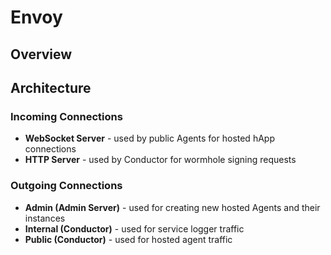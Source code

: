 
# Envoy

## Overview

## Architecture

### Incoming Connections

- **WebSocket Server**		- used by public Agents for hosted hApp connections
- **HTTP Server**		- used by Conductor for wormhole signing requests

### Outgoing Connections

- **Admin (Admin Server)**	- used for creating new hosted Agents and their instances
- **Internal (Conductor)**	- used for service logger traffic
- **Public (Conductor)**	- used for hosted agent traffic

